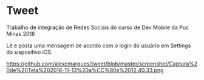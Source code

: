 # Tweet
Trabalho de integração de Redes Sociais do curso de Dev Mobile da Puc Minas 2016

Lê e posta uma mensagem de acordo com o login do usuário em Settings do sispositivo iOS.

<img>https://github.com/alexcmarques/tweet/blob/master/screenshot/Captura%20de%20Tela%202016-11-13%20a%CC%80s%2012.40.33.png</img>
